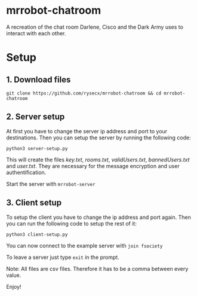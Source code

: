 # mrrobot-chatroom
A recreation of the chat room Darlene, Cisco and the Dark Army uses to interact with each other. 

# Setup

## 1. Download files

`git clone https://github.com/rysecx/mrrobot-chatroom && cd mrrobot-chatroom`

## 2. Server setup 

At first you have to change the server ip address and port to your destinations.
Then you can setup the server by running the following code:

`python3 server-setup.py`

This will create the files *key.txt*, *rooms.txt*, *validUsers.txt*, *bannedUsers.txt* and *user.txt*.
They are necessary for the message encryption and user authentification.

Start the server with `mrrobot-server`

## 3. Client setup

To setup the client you have to change the ip address and port again. 
Then you can run the following code to setup the rest of it:

`python3 client-setup.py`

You can now connect to the example server with `join fsociety`

To leave a server just type `exit` in the prompt.

Note: All files are csv files. Therefore it has to be a comma between every value.

Enjoy!

